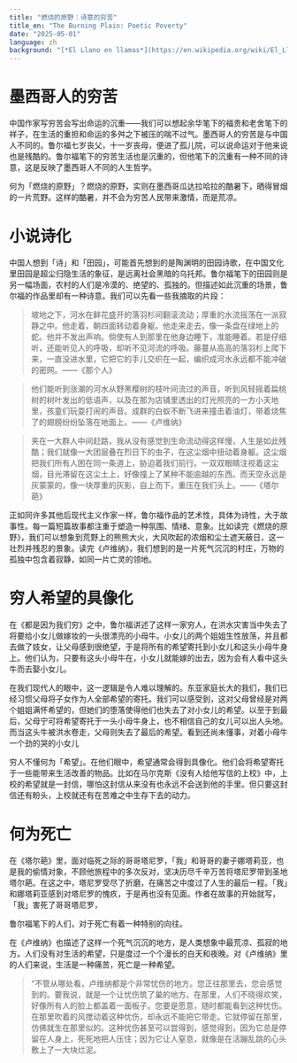```yaml
---
title: "燃烧的原野：诗意的穷苦"
title_en: "The Burning Plain: Poetic Poverty"
date: "2025-05-01"
language: zh
background: "[*El Llano en llamas*](https://en.wikipedia.org/wiki/El_Llano_en_llamas) (*The Burning Plain*) is a collection of short stories by the Mexican author [Juan Rulfo](https://en.wikipedia.org/wiki/Juan_Rulfo)."
---
```


# 墨西哥人的穷苦

中国作家写穷苦会写出命运的沉重——我们可以想起余华笔下的福贵和老舍笔下的祥子，在生活的重担和命运的多舛之下被压的喘不过气。墨西哥人的穷苦是与中国人不同的。鲁尔福七岁丧父，十一岁丧母，便进了孤儿院，可以说命运对于他来说也是残酷的。鲁尔福笔下的穷苦生活也是沉重的，但他笔下的沉重有一种不同的诗意，这是反映了墨西哥人不同的人生哲学。

何为「燃烧的原野」？燃烧的原野，实则在墨西哥瓜达拉哈拉的酷暑下，晒得冒烟的一片荒野。这样的酷暑，并不会为穷苦人民带来激情，而是荒凉。

# 小说诗化

中国人想到「诗」和「田园」，可能首先想到的是陶渊明的田园诗歌，在中国文化里田园是超尘归隐生活的象征，是远离社会黑暗的乌托邦。鲁尔福笔下的田园则是另一幅场面，农村的人们是冷漠的、绝望的、孤独的。但描述如此沉重的场景，鲁尔福的作品里却有一种诗意。我们可以先看一些我摘取的片段：

> 坡地之下，河水在鲜花盛开的落羽杉间翻滚流动；厚重的水流摇荡在一派寂静之中。他走着，朝四面转动着身躯。他走来走去，像一条盘在绿地上的蛇。他并不发出声响。倘使有人到那里在他身边睡下，准能睡着。若是仔细听，还能听见人的呼吸，却听不见河流的呼吸。藤蔓从高高的落羽杉上爬下来，一直没进水里，它把它的手儿交织在一起，编织成河水永远都不能冲破的密网。——《那个人》
> 

> 他们能听到涨潮的河水从野黑樱树的枝叶间流过的声音，听到风轻摇着扁桃树的树叶发出的低语声，以及在那为店铺里透出的灯光照亮的一方小天地里，孩童们玩耍打闹的声音。成群的白蚁不断飞进来撞击着油灯，带着烧焦了的翅膀纷纷坠落在地面上。——《卢维纳》
> 

> 夹在一大群人中间赶路，我从没有感觉到生命流动得这样慢，人生是如此残酷；我们就像一大团层叠在烈日下的虫子，在这尘烟中扭动着身躯。这尘烟把我们所有人困在同一条道上，胁迫着我们前行。一双双眼睛注视着这尘烟，目光滞留在这尘土上，好像撞上了某种不能逾越的东西。而天空永远是灰蒙蒙的，像一块厚重的灰影，自上而下，重压在我们头上。——《塔尔葩》
> 

正如同许多其他后现代主义作家一样，鲁尔福作品的艺术性，具体为诗性，大于故事性。每一篇短篇故事都注重于塑造一种氛围、情绪、意象。比如读完《燃烧的原野》，我们可以想象到荒野上的熊熊大火，大风吹起的浓烟和尘土遮天蔽日，这一壮烈并残忍的景象。读完《卢维纳》，我们想到的是一片死气沉沉的村庄，万物的孤独中包含着寂静，如同一片亡灵的领地。

# 穷人希望的具像化

在《都是因为我们穷》之中，鲁尔福讲述了这样一家穷人，在洪水灾害当中失去了将要给小女儿做嫁妆的一头很漂亮的小母牛。小女儿的两个姐姐生性放荡，并且都去做了妓女，让父母感到很绝望，于是将所有的希望寄托到小女儿和这头小母牛身上。他们认为，只要有这头小母牛在，小女儿就能嫁的出去，因为会有人看中这头牛而去娶小女儿。

在我们现代人的眼中，这一逻辑是令人难以理解的。东亚家庭长大的我们，我们已经习惯父母将子女作为人全部希望的寄托。我们可以感受到，这对父母曾经是对两个姐姐满怀希望的，但她们的堕落使得他们也失去了对小女儿的希望。以至于到最后，父母宁可将希望寄托于一头小母牛身上，也不相信自己的女儿可以出人头地。而当这头牛被洪水卷走，父母则失去了最后的希望。看到还尚未懂事，对着小母牛一个劲的哭的小女儿

穷人不懂何为「希望」。在他们眼中，希望通常会得到具像化。他们会将希望寄托于一些能带来生活改善的物品。比如在马尔克斯《没有人给他写信的上校》中，上校的希望就是一封信，哪怕这封信从来没有也永远不会送到他的手里。但只要这封信还有盼头，上校就还有在苦难之中生存下去的动力。

# 何为死亡

在《塔尔葩》里，面对临死之际的哥哥塔尼罗，「我」和哥哥的妻子娜塔莉亚，也是我的偷情对象，不顾他旅程中的多次反对，坚决历尽千辛万苦将塔尼罗带到圣地塔尔葩。在这之中，塔尼罗受尽了折磨，在痛苦之中度过了人生的最后一程。「我」和娜塔莉亚感到对塔尼罗的愧疚，于是再也没有见面。作者在故事的开始就写，「我」害死了哥哥塔尼罗，

鲁尔福笔下的人们，对于死亡有着一种特别的向往。

在《卢维纳》也描述了这样一个死气沉沉的地方，是人类想象中最荒凉、孤寂的地方。人们没有对生活的希望，只是度过一个个漫长的白天和夜晚。对《卢维纳》里的人们来说，生活是一种痛苦，死亡是一种希望。

> “不管从哪处看，卢维纳都是个非常忧伤的地方。您正往那里去，您会感觉到的。要我说，就是一个让忧伤筑了巢的地方。在那里，人们不晓得欢笑，好像所有人的脸上都盖着一面板子。您要是愿意，随时都能看到这种忧伤。在那里吹着的风搅动着这种忧伤，却永远不能把它带走。它就停留在那里，仿佛就生在那里似的。这种忧伤甚至可以尝得到，感觉得到，因为它总是停留在人身上，死死地把人压住；因为它让人窒息，就像是在活蹦乱跳的心头敷上了一大块烂泥。
>